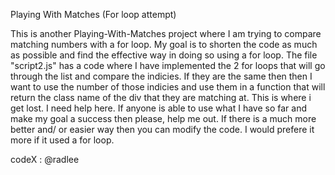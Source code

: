 Playing With Matches (For loop attempt)

This is another Playing-With-Matches project where I am trying to compare 
matching numbers with a for loop. My goal is to shorten the code as much 
as possible and find the effective way in doing so using a for loop.
The file "script2.js" has a code where I have implemented the 2 for loops
that will go through the list and compare the indicies. If they are the same
then then I want to use the number of those indicies and use them in a 
function that will return the class name of the div that they are matching at.
This is where i get lost. I need help here. If anyone is able to use what I 
have so far and make my goal a success then please, help me out.
If there is a much more better and/ or easier way then you can modify the code.
 I would prefere it more if it used a for loop. 

codeX : @radlee  


